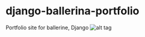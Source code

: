 # django-ballerina-portfolio
Portfolio site for ballerine, Django
![alt tag](https://pp.userapi.com/c837634/v837634673/310eb/bwtUWa3dK6w.jpg)
